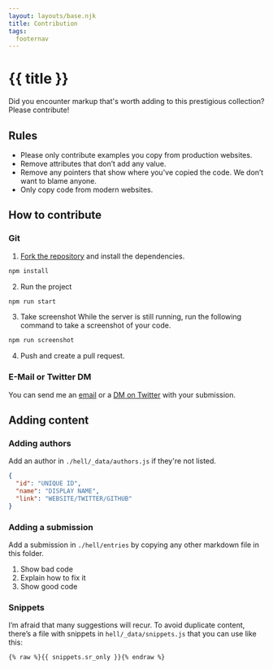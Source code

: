 ```yaml
---
layout: layouts/base.njk
title: Contribution
tags:
  footernav
---
```


# {{ title }}

Did you encounter markup that's worth adding to this prestigious collection? Please contribute!

## Rules

* Please only contribute examples you copy from production websites.
* Remove attributes that don’t add any value.
* Remove any pointers that show where you've copied the code. We don’t want to blame anyone.
* Only copy code from modern websites.

## How to contribute

### Git

1. [Fork the repository](https://github.com/matuzo/HTMHell) and install the dependencies.

```html
npm install
```

2. Run the project

```html
npm run start
```

3. Take screenshot While the server is still running, run the following command to take a screenshot of your code.

```html
npm run screenshot
```

4. Push and create a pull request.

### E-Mail or Twitter DM

You can send me an <a href="mailto:manuel@matuzo.at">email</a> or a <a href="{{ hell.twitter_url }}" rel="noopener">DM on Twitter</a> with your submission.

## Adding content



### Adding authors

Add an author in `./hell/_data/authors.js` if they're not listed.

```json
{
  "id": "UNIQUE ID",
  "name": "DISPLAY NAME",
  "link": "WEBSITE/TWITTER/GITHUB"
}
```

### Adding a submission

Add a submission in `./hell/entries` by copying any other markdown file in this folder.

1. Show bad code
2. Explain how to fix it
3. Show good code

### Snippets

I’m afraid that many suggestions will recur. To avoid duplicate content, there’s a file with snippets in `hell/_data/snippets.js` that you can use like this:

```django
{% raw %}{{ snippets.sr_only }}{% endraw %}
```
